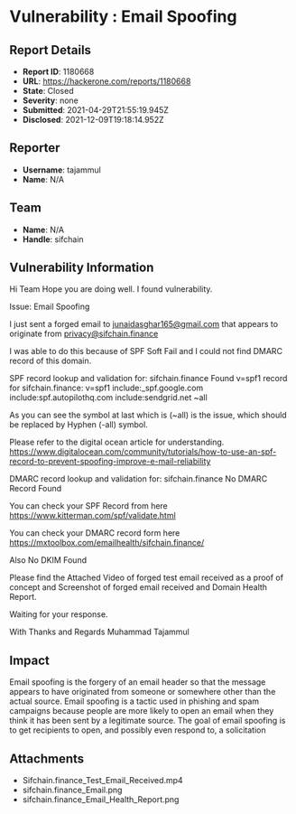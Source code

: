 # Vulnerability : Email Spoofing

## Report Details
- **Report ID**: 1180668
- **URL**: https://hackerone.com/reports/1180668
- **State**: Closed
- **Severity**: none
- **Submitted**: 2021-04-29T21:55:19.945Z
- **Disclosed**: 2021-12-09T19:18:14.952Z

## Reporter
- **Username**: tajammul
- **Name**: N/A

## Team
- **Name**: N/A
- **Handle**: sifchain

## Vulnerability Information
Hi Team
Hope you are doing well.
I found vulnerability.

Issue: Email Spoofing

I just sent a forged email to junaidasghar165@gmail.com that appears to originate from privacy@sifchain.finance

I was able to do this because of  SPF Soft Fail  and I could not find  DMARC record of this domain.

SPF record lookup and validation for: sifchain.finance
Found v=spf1 record for sifchain.finance:
v=spf1 include:_spf.google.com include:spf.autopilothq.com include:sendgrid.net ~all

As you can see the symbol at last which is (~all) is the issue, which should be replaced by Hyphen (-all) symbol.

Please refer to the digital ocean article for understanding.
https://www.digitalocean.com/community/tutorials/how-to-use-an-spf-record-to-prevent-spoofing-improve-e-mail-reliability 

DMARC record lookup and validation for: sifchain.finance
No DMARC Record Found

You can check your SPF Record from here
https://www.kitterman.com/spf/validate.html

You can check your DMARC record form here 
https://mxtoolbox.com/emailhealth/sifchain.finance/

Also No DKIM Found 

Please find the Attached Video of forged test email received as a proof of concept and Screenshot of forged email received and Domain Health Report.

Waiting for your response.

With Thanks and Regards
Muhammad Tajammul

## Impact

Email spoofing is the forgery of an email header so that the message appears to have originated from someone or somewhere other than the actual source. Email spoofing is a tactic used in phishing and spam campaigns because people are more likely to open an email when they think it has been sent by a legitimate source. The goal of email spoofing is to get recipients to open, and possibly even respond to, a solicitation

## Attachments
- Sifchain.finance_Test_Email_Received.mp4
- sifchain.finance_Email.png
- sifchain.finance_Email_Health_Report.png
